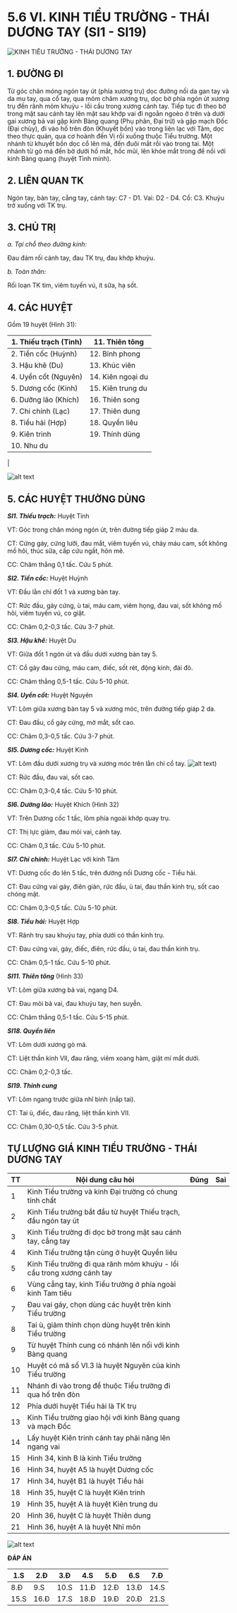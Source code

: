 # 5.6 VI. KINH TIỂU TRƯỜNG - THÁI DƯƠNG TAY (SI1 - SI19)

![ KINH TIỂU TRƯỜNG - THÁI DƯƠNG TAY](image-27.png)

## 1. ĐƯỜNG ĐI

Từ góc chân móng ngón tay út (phía xương trụ) dọc đường nối da gan tay và da mu tay, qua cổ tay, qua mỏm châm xương trụ, dọc bờ phía ngón út xương trụ đến rãnh mỏm khuỷu - lồi cầu trong xương cánh tay. Tiếp tục đi theo bờ trong mặt sau cánh tay lên mặt sau khớp vai đi ngoằn ngoèo ở trên và dưới gai xương bả vai gặp kinh Bàng quang (Phụ phân, Đại trữ) và gặp mạch Đốc (Đại chùy), đi vào hố trên đòn (Khuyết bồn) vào trong liên lạc với Tâm, dọc theo thực quản, qua cơ hoành đến Vị rồi xuống thuộc Tiểu trường. Một nhánh từ khuyết bồn dọc cổ lên má, đến đuôi mắt rồi vào trong tai. Một nhánh từ gò má đến bờ dưới hố mắt, hốc mũi, lên khóe mắt trong để nối với kinh Bàng quang (huyệt Tình minh).

## 2. LIÊN QUAN TK

Ngón tay, bàn tay, cẳng tay, cánh tay: C7 - D1. Vai: D2 - D4. Cổ: C3. Khuỷu trở xuống với TK trụ.

## 3. CHỦ TRỊ

_a. Tại chỗ theo đường kinh:_

Đau đám rối cánh tay, đau TK trụ, đau khớp khuỷu.

_b. Toàn thân:_

Rối loạn TK tim, viêm tuyến vú, ít sữa, hạ sốt.

## 4. CÁC HUYỆT

Gồm 19 huyệt (Hình 31):

| 1. Thiếu trạch (Tỉnh) | 11. Thiên tông |
| --- | --- |
| 2. Tiền cốc (Huỳnh) | 12. Bỉnh phong |
| 3. Hậu khê (Du) | 13. Khúc viên |
| 4. Uyển cốt (Nguyên) | 14. Kiên ngoại du |
| 5. Dương cốc (Kinh) | 15. Kiên trung du |
| 6. Dưỡng lão (Khích) | 16. Thiên song |
| 7. Chi chính (Lạc) | 17. Thiên dung |
| 8. Tiểu hải (Hợp) | 18. Quyền liêu |
| 9. Kiên trinh | 19. Thính dũng |
| 10. Nhu du |
 |

![alt text](image-28.png)

## 5. CÁC HUYỆT THƯỜNG DÙNG

_**SI1. Thiếu trạch:**_ Huyệt Tỉnh

VT: Góc trong chân móng ngón út, trên đường tiếp giáp 2 màu da.

CT: Cứng gáy, cứng lưỡi, đau mắt, viêm tuyến vú, chảy máu cam, sốt không mồ hôi, thúc sữa, cấp cứu ngất, hôn mê.

CC: Châm thẳng 0,1 tấc. Cứu 5 phút.

_**SI2. Tiền cốc:**_ Huyệt Huỳnh

VT: Đầu lằn chỉ đốt 1 và xương bàn tay.

CT: Rức đầu, gáy cứng, ù tai, máu cam, viêm họng, đau vai, sốt không mồ hôi, viêm tuyến vú, co giật.

CC: Châm 0,2-0,3 tấc. Cứu 3-7 phút.

_**SI3. Hậu khê:**_ Huyệt Du

VT: Giữa đốt 1 ngón út và đầu dưới xương bàn tay 5.

CT: Cổ gáy đau cứng, máu cam, điếc, sốt rét, động kinh, đái đỏ.

CC: Châm thẳng 0,5-1 tấc. Cứu 5-10 phút.

_**SI4. Uyển cốt:**_ Huyệt Nguyên

VT: Lõm giữa xương bàn tay 5 và xương móc, trên đường tiếp giáp 2 da.

CT: Đau đầu, cổ gáy cứng, mờ mắt, sốt cao.

CC: Châm 0,3-0,5 tấc. Cứu 3-7 phút.

_**SI5. Dương cốc:**_ Huyệt Kinh

VT: Lõm đầu dưới xương trụ và xương móc trên lằn chỉ cổ tay. ![alt text](image-29.png))

CT: Rức đầu, đau vai, sốt cao.

CC: Châm 0,3-0,4 tấc. Cứu 5-10 phút.

_**SI6. Dưỡng lão:**_ Huyệt Khích (Hình 32)

VT: Trên Dương cốc 1 tấc, lõm phía ngoài khớp quay trụ.

CT: Thị lực giảm, đau mỏi vai, cánh tay.

CC: Châm 0,3 tấc. Cứu 5-10 phút.

_**SI7. Chi chính:**_ Huyệt Lạc với kinh Tâm

VT: Dương cốc đo lên 5 tấc, trên đường nối Dương cốc - Tiểu hải.

CT: Đau cứng vai gáy, điên giản, rức đầu, ù tai, đau thần kinh trụ, sốt cao chóng mặt.

CC: Châm 0,3-0,5 tấc. Cứu 5-10 phút.

_**SI8. Tiểu hải:**_ Huyệt Hợp

VT: Rãnh trụ sau khuỷu tay, phía dưới có thần kinh trụ.

CT: Đau cứng vai, gáy, điếc, điên, rức đầu, ù tai, đau thần kinh trụ.

CC: Châm 0,5-1 tấc. Cứu 5-10 phút.

_**SI11. Thiên tông**_ (Hình 33)

VT: Lõm giữa xương bả vai, ngang D4.

CT: Đau mỏi bả vai, đau khuỷu tay, hen suyễn.

CC: Châm thẳng 0,5-1 tấc. Cứu 5-15 phút.

_**SI18. Quyền liên**_

VT: Lõm dưới xương gò má.

CT: Liệt thần kinh VII, đau răng, viêm xoang hàm, giật mí mắt dưới.

CC: Châm 0,2-0,3 tấc.

_**SI19. Thính cung**_

VT: Lõm ngang trước giữa nhĩ bình (nắp tai).

CT: Tai ù, điếc, đau răng, liệt thần kinh VII.

CC: Châm 0,30-0,5 tấc. Cứu 3-5 phút.

## TỰ LƯỢNG GIÁ KINH TIỂU TRƯỜNG - THÁI DƯƠNG TAY

| **TT**| **Nội dung câu hỏi**| **Đúng**| **Sai**|
| --- | --- | --- | --- |
| 1 | Kinh Tiểu trường và kinh Đại trường có chung tính chất |
| 2 | Kinh Tiểu trường bắt đầu từ huyệt Thiếu trạch, đầu ngón tay út |
| 3 | Kinh Tiểu trường đi dọc bờ trong mặt sau cánh tay, cẳng tay |
| 4 | Kinh Tiểu trường tận cùng ở huyệt Quyền liêu |
| 5 | Kinh Tiểu trường đi qua rãnh mỏm khuỷu - lồi cầu trong xương cánh tay |
| 6 | Vùng cẳng tay, kinh Tiểu trường ở phía ngoài kinh Tam tiêu |
| 7 | Đau vai gáy, chọn dùng các huyệt trên kinh Tiểu trường |
| 8 | Tai ù, giảm thính chọn dùng huyệt trên kinh Tiểu trường |
| 9 | Từ huyệt Thính cung có nhánh lên nối với kinh Bàng quang |
| 10 | Huyệt có mã số VI.3 là huyệt Nguyên của kinh Tiểu trường |
| 11 | Nhánh đi vào trong để thuộc Tiểu trường đi qua hố trên đòn |
| 12 | Phía dưới huyệt Tiểu hải là TK trụ |
| 13 | Kinh Tiểu trường giao hội với kinh Bàng quang và mạch Đốc |
| 14 | Lấy huyệt Kiên trinh cánh tay phải nâng lên ngang vai |
| 15 | Hình 34, kinh B là kinh Tiểu trường |
| 16 | Hình 34, huyệt A5 là huyệt Dương cốc |
| 17 | Hình 34, huyệt B1 là huyệt Tiểu hải |
| 18 | Hình 35, huyệt C là huyệt Kiên trinh |
| 19 | Hình 35, huyệt A là huyệt Kiên trung du |
| 20 | Hình 36, huyệt C là huyệt Thiên dung |
| 21 | Hình 36, huyệt A là huyệt Nhĩ môn |
 
![alt text](image-36.png)

**ĐÁP ÁN**

| 1.S | 2.Đ | 3.Đ | 4.S | 5.Đ | 6.S | 7.Đ |
| --- | --- | --- | --- | --- | --- | --- |
| 8.Đ | 9.S | 10.S | 11.Đ | 12.Đ | 13.Đ | 14.S |
| 15.S | 16.Đ | 17.S | 18.Đ | 19.Đ | 20.Đ | 21.S |

